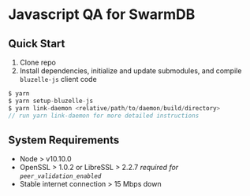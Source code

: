 # Javascript QA for SwarmDB

## Quick Start

1. Clone repo
2. Install dependencies, initialize and update submodules, and compile `bluzelle-js` client code
```javascript
$ yarn
$ yarn setup-bluzelle-js
$ yarn link-daemon <relative/path/to/daemon/build/directory>
// run yarn link-daemon for more detailed instructions
```

## System Requirements
- Node > v10.10.0
- OpenSSL > 1.0.2 or LibreSSL > 2.2.7 *required for `peer_validation_enabled`*
- Stable internet connection > 15 Mbps down
